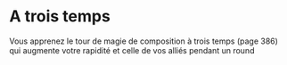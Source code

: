 # A trois temps

<p>Vous apprenez le tour de magie de composition à trois temps (page 386) qui augmente votre rapidité et celle de vos alliés pendant un round</p>